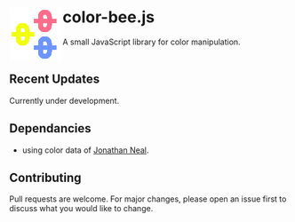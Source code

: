 # color-bee.js <img src="https://github.com/mayuraitavadekar/color-bee.js/blob/master/new-color-bee-icon.png" alt="color-bee Logo" align="left">

A small JavaScript library for color manipulation.
<br/>
<br/>
## Recent Updates

Currently under development.

## Dependancies

- using color data of [Jonathan Neal](https://github.com/jonathantneal).

## Contributing

Pull requests are welcome. For major changes, please open an issue first to discuss what you would like to change.
